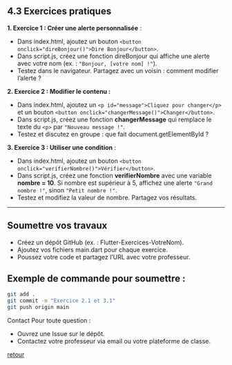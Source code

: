 ## 4.3 Exercices pratiques

**1. Exercice 1 : Créer une alerte personnalisée** :

- Dans index.html, ajoutez un bouton `<button onclick="direBonjour()">Dire Bonjour</button>`. 
- Dans script.js, créez une fonction direBonjour qui affiche une alerte avec votre nom (ex. : `"Bonjour, [votre nom] !"`). 
- Testez dans le navigateur. Partagez avec un voisin : comment modifier l’alerte ?

**2. Exercice 2 : Modifier le contenu :**

- Dans index.html, ajoutez un `<p id="message">Cliquez pour changer</p>` et un bouton `<button onclick="changerMessage()">Changer</button>`. 
- Dans script.js, créez une fonction **changerMessage** qui remplace le texte du `<p>` par `"Nouveau message !"`. 
- Testez et discutez en groupe : que fait document.getElementById ?

**3. Exercice 3 : Utiliser une condition** :

- Dans index.html, ajoutez un bouton `<button onclick="verifierNombre()">Vérifier</button>`. 
- Dans script.js, créez une fonction **verifierNombre** avec une variable **nombre = 10**. Si nombre est supérieur à 5, affichez une alerte `"Grand nombre !"`, sinon `"Petit nombre !"`. 
- Testez et modifiez la valeur de nombre. Partagez vos résultats. 

---

## Soumettre vos travaux

- Créez un dépôt GitHub (ex. : Flutter-Exercices-VotreNom). 
- Ajoutez vos fichiers main.dart pour chaque exercice. 
- Poussez votre code et partagez l’URL avec votre professeur. 

## Exemple de commande pour soumettre :

```bash
git add . 
git commit -m "Exercice 2.1 et 3.1" 
git push origin main
```

Contact
Pour toute question :
- Ouvrez une Issue sur le dépôt. 
- Contactez votre professeur via email ou votre plateforme de classe. 

[retour](../../html-css-js.md)
